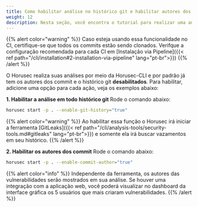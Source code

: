 ```yaml
---
title: Como habilitar análise no histórico git e habilitar autores dos commit?
weight: 12
description: Nesta seção, você encontra o tutorial para realizar uma análise com o histórico git ativado e mostrar quem são os autores das vulnerabilidades encontradas.
---
```


{{% alert color="warning" %}}
Caso esteja usando essa funcionalidade no CI, certifique-se que todos os commits estão sendo clonados. Verifque a configuração recomendada para cada CI em [Instalação via Pipeline]({{< ref path="/cli/installation#2-installation-via-pipeline" lang="pt-br">}})
{{% /alert %}}


O Horusec realiza suas análises por meio da Horusec-CLI e por padrão já tem os autores dos commit e o histórico git **desabilitados**.
Para habilitar, adicione uma opção para cada ação, veja os exemplos abaixo: 

**1. Habilitar a análise em todo histórico git**
Rode o comando abaixo: 

```bash
horusec start -p . --enable-git-history="true"
```

{{% alert color="warning" %}}
Ao habilitar essa função o Horusec irá iniciar a ferramenta [GitLeaks]({{< ref path="/cli/analysis-tools/security-tools.md#gitleaks" lang="pt-br">}}) e somente ela irá buscar vazamentos em seu histórico.
{{% /alert %}}


**2. Habilitar os autores dos commit**
Rode o comando abaixo: 

```bash
horusec start -p . --enable-commit-author="true"
```

{{% alert color="info" %}}
Independente da ferramenta, os autores das vulnerabilidades serão mostrados em sua análise. Se houver uma integração com a aplicação web, você poderá visualizar no dashboard da interface gráfica os 5 usuários que mais criaram vulnerabilidades.
{{% /alert %}}


